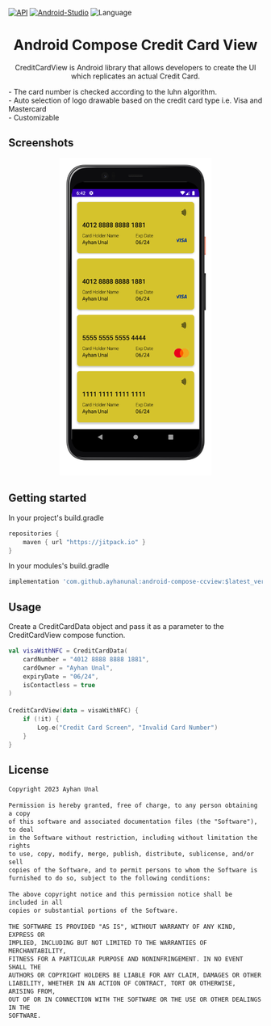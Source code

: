 [![API](https://img.shields.io/badge/API-23%2B-brightgreen.svg?style=flat)](https://android-arsenal.com/api?level=23)
[![Android-Studio](https://img.shields.io/badge/Android%20Studio-2021.1.1+-orange.svg?style=flat)](https://developer.android.com/studio/)
![Language](https://img.shields.io/badge/language-Kotlin-orange.svg)

<h1 align="center"> Android Compose Credit Card View </h1>

<p align="center">
CreditCardView is Android library that allows developers to create the UI which replicates an actual Credit Card. <br>
</p>

<p>
- The card number is checked according to the luhn algorithm. <br>
- Auto selection of logo drawable based on the credit card type i.e. Visa and Mastercard <br>
- Customizable
</p>

Screenshots
-----------
<p align="center">
  <img src='https://github.com/ayhanunal/android-compose-ccview/blob/main/art/art1.png' width=300 heihgt=300> 
</p>

Getting started
-----------
In your project's build.gradle

```gradle
repositories {
    maven { url "https://jitpack.io" }
}
```

In your modules's build.gradle

```gradle
implementation 'com.github.ayhanunal:android-compose-ccview:$latest_version'
```

Usage
-----------
<p>
  Create a CreditCardData object and pass it as a parameter to the CreditCardView compose function.
</p>

```kotlin
val visaWithNFC = CreditCardData(
    cardNumber = "4012 8888 8888 1881",
    cardOwner = "Ayhan Unal",
    expiryDate = "06/24",
    isContactless = true
)

CreditCardView(data = visaWithNFC) {
    if (!it) {
        Log.e("Credit Card Screen", "Invalid Card Number")
    }
}
```

License
-------

    Copyright 2023 Ayhan Unal

    Permission is hereby granted, free of charge, to any person obtaining a copy
    of this software and associated documentation files (the "Software"), to deal
    in the Software without restriction, including without limitation the rights
    to use, copy, modify, merge, publish, distribute, sublicense, and/or sell
    copies of the Software, and to permit persons to whom the Software is
    furnished to do so, subject to the following conditions:

    The above copyright notice and this permission notice shall be included in all
    copies or substantial portions of the Software.

    THE SOFTWARE IS PROVIDED "AS IS", WITHOUT WARRANTY OF ANY KIND, EXPRESS OR
    IMPLIED, INCLUDING BUT NOT LIMITED TO THE WARRANTIES OF MERCHANTABILITY,
    FITNESS FOR A PARTICULAR PURPOSE AND NONINFRINGEMENT. IN NO EVENT SHALL THE
    AUTHORS OR COPYRIGHT HOLDERS BE LIABLE FOR ANY CLAIM, DAMAGES OR OTHER
    LIABILITY, WHETHER IN AN ACTION OF CONTRACT, TORT OR OTHERWISE, ARISING FROM,
    OUT OF OR IN CONNECTION WITH THE SOFTWARE OR THE USE OR OTHER DEALINGS IN THE
    SOFTWARE.
